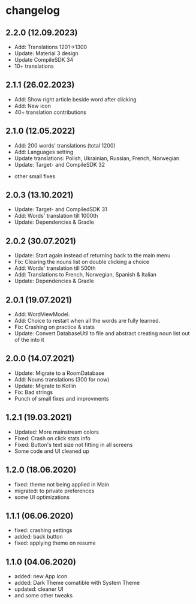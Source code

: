 changelog
=========
2.2.0 (12.09.2023)
------------------
* Add: Translations 1201→1300
* Update: Material 3 design
* Update CompileSDK 34
* 10+ translations

2.1.1 (26.02.2023)
------------------
* Add: Show right article beside word after clicking
* Add: New icon
* 40+ translation contributions

2.1.0 (12.05.2022)
------------------
* Add: 200 words' translations (total 1200)
* Add: Languages setting
* Update translations: Polish, Ukrainian, Russian, French, Norwegian
* Update: Target- and CompileSDK 32
+ other small fixes

2.0.3 (13.10.2021)
------------------
* Update: Target- and CompiledSDK 31
* Add: Words' translation till 1000th
* Update: Dependencies & Gradle

2.0.2 (30.07.2021)
------------------
* Update: Start again instead of returning back to the main menu
* Fix: Clearing the nouns list on double clicking a choice
* Add: Words' translation till 500th
* Add: Translations to French, Norwegian, Spanish & Italian
* Update: Dependencies & Gradle

2.0.1 (19.07.2021)
------------------
* Add: WordViewModel.
* Add: Choice to restart when all the words are fully learned.
* Fix: Crashing on practice & stats
* Update: Convert DatabaseUtil to file and abstract creating noun list out of the into it

2.0.0 (14.07.2021)
-------------------
* Update: Migrate to a RoomDatabase
* Add: Nouns translations (300 for now)
* Update: Migrate to Kotlin
* Fix: Bad strings
* Punch of small fixes and improvments

1.2.1 (19.03.2021)
-------------------
* Updated: More mainstream colors
* Fixed: Crash on click stats info
* Fixed: Button's text size not fitting in all screens
* Some code and UI cleaned up

1.2.0 (18.06.2020)
-------------------
* fixed: theme not being applied in Main
* migrated: to private preferences
* some UI optimizations

1.1.1 (06.06.2020)
-------------------
* fixed: crashing settings
* added: back button
* fixed: applying theme on resume

1.1.0 (04.06.2020)
-------------------
* added: new App Icon
* added: Dark Theme comatible with System Theme
* updated: cleaner UI
* and some other tweaks 
